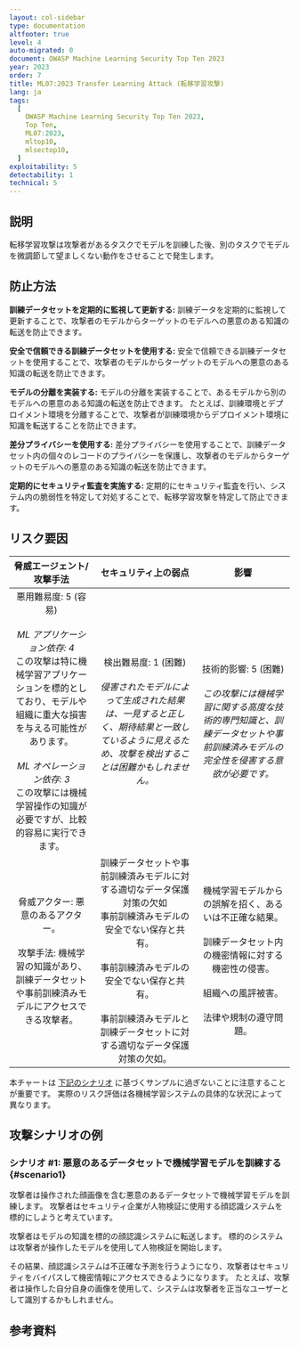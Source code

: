 ```yaml
---
layout: col-sidebar
type: documentation
altfooter: true
level: 4
auto-migrated: 0
document: OWASP Machine Learning Security Top Ten 2023
year: 2023
order: 7
title: ML07:2023 Transfer Learning Attack (転移学習攻撃)
lang: ja
tags:
  [
    OWASP Machine Learning Security Top Ten 2023,
    Top Ten,
    ML07:2023,
    mltop10,
    mlsectop10,
  ]
exploitability: 5
detectability: 1
technical: 5
---
```


## 説明

転移学習攻撃は攻撃者があるタスクでモデルを訓練した後、別のタスクでモデルを微調節して望ましくない動作をさせることで発生します。


## 防止方法

**訓練データセットを定期的に監視して更新する:** 訓練データを定期的に監視して更新することで、攻撃者のモデルからターゲットのモデルへの悪意のある知識の転送を防止できます。



**安全で信頼できる訓練データセットを使用する:** 安全で信頼できる訓練データセットを使用することで、攻撃者のモデルからターゲットのモデルへの悪意のある知識の転送を防止できます。



**モデルの分離を実装する:** モデルの分離を実装することで、あるモデルから別のモデルへの悪意のある知識の転送を防止できます。
たとえば、訓練環境とデプロイメント環境を分離することで、攻撃者が訓練環境からデプロイメント環境に知識を転送することを防止できます。




**差分プライバシーを使用する:** 差分プライバシーを使用することで、訓練データセット内の個々のレコードのプライバシーを保護し、攻撃者のモデルからターゲットのモデルへの悪意のある知識の転送を防止できます。



**定期的にセキュリティ監査を実施する:** 定期的にセキュリティ監査を行い、システム内の脆弱性を特定して対処することで、転移学習攻撃を特定して防止できます。



## リスク要因

| 脅威エージェント/攻撃手法 | セキュリティ上の弱点 | 影響 |
| :-----------------------: | :------------------: | :--: |
| 悪用難易度: 5 (容易) <br><br> _ML アプリケーション依存: 4_ <br>この攻撃は特に機械学習アプリケーションを標的としており、モデルや組織に重大な損害を与える可能性があります。 <br><br> _ML オペレーション依存: 3_ <br> この攻撃には機械学習操作の知識が必要ですが、比較的容易に実行できます。 | 検出難易度: 1 (困難) <br><br> _侵害されたモデルによって生成された結果は、一見すると正しく、期待結果と一致しているように見えるため、攻撃を検出することは困難かもしれません。_ | 技術的影響: 5 (困難) <br><br> _この攻撃には機械学習に関する高度な技術的専門知識と、訓練データセットや事前訓練済みモデルの完全性を侵害する意欲が必要です。_ |
| 脅威アクター: 悪意のあるアクター。 <br><br> 攻撃手法: 機械学習の知識があり、訓練データセットや事前訓練済みモデルにアクセスできる攻撃者。 | 訓練データセットや事前訓練済みモデルに対する適切なデータ保護対策の欠如<br>事前訓練済みモデルの安全でない保存と共有。 <br><br> 事前訓練済みモデルの安全でない保存と共有。 <br><br> 事前訓練済みモデルと訓練データセットに対する適切なデータ保護対策の欠如。 | 機械学習モデルからの誤解を招く、あるいは不正確な結果。 <br><br> 訓練データセット内の機密情報に対する機密性の侵害。 <br><br> 組織への風評被害。 <br><br> 法律や規制の遵守問題。 |

本チャートは [下記のシナリオ](#scenario1) に基づくサンプルに過ぎないことに注意することが重要です。
実際のリスク評価は各機械学習システムの具体的な状況によって異なります。


## 攻撃シナリオの例

### シナリオ \#1: 悪意のあるデータセットで機械学習モデルを訓練する {#scenario1}

攻撃者は操作された顔画像を含む悪意のあるデータセットで機械学習モデルを訓練します。
攻撃者はセキュリティ企業が人物検証に使用する顔認識システムを標的にしようと考えています。


攻撃者はモデルの知識を標的の顔認識システムに転送します。
標的のシステムは攻撃者が操作したモデルを使用して人物検証を開始します。


その結果、顔認識システムは不正確な予測を行うようになり、攻撃者はセキュリティをバイパスして機密情報にアクセスできるようになります。
たとえば、攻撃者は操作した自分自身の画像を使用して、システムは攻撃者を正当なユーザーとして識別するかもしれません。



## 参考資料
